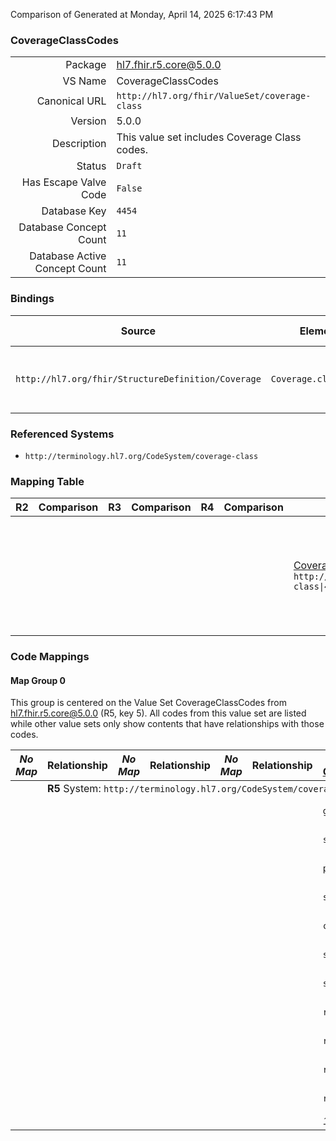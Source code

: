 Comparison of 
Generated at Monday, April 14, 2025 6:17:43 PM

### CoverageClassCodes

|      |     |
| ---: | --- |
| Package | hl7.fhir.r5.core@5.0.0 |
| VS Name | CoverageClassCodes |
| Canonical URL | `http://hl7.org/fhir/ValueSet/coverage-class` |
| Version | 5.0.0 |
| Description | This value set includes Coverage Class codes. |
| Status | `Draft` |
| Has Escape Valve Code | `False` |
| Database Key | `4454` |
| Database Concept Count | `11` |
| Database Active Concept Count | `11` |
### Bindings

| Source | Element | Binding | Strength | Element Short |
| ------ | ------- | ------- | -------- | ------------- |
| `http://hl7.org/fhir/StructureDefinition/Coverage` | `Coverage.class.type` | `http://hl7.org/fhir/ValueSet/coverage-class` | `Extensible` | Type of class such as 'group' or 'plan' |

### Referenced Systems

* `http://terminology.hl7.org/CodeSystem/coverage-class`
### Mapping Table

| R2 | Comparison | R3 | Comparison | R4 | Comparison | R4B | Comparison | R5
| --- | --- | --- | --- | --- | --- | --- | --- | ---
| | | | | | | [CoverageClassCodes](/docs/R4B/ValueSets/CoverageClassCodes.md)<br/> `http://hl7.org/fhir/ValueSet/coverage-class\|4.3.0` | →→→→→→→<br/>``<br/>- DBKey: `804`<br/>- Reviewed: `n/a`<br/>- By: `n/a`<br/>- Identical: `False`<br/>→→→→→→→<hr/>←←←←←←←<br/>``<br/>- DBKey: `1065`<br/>- Reviewed: `n/a`<br/>- By: `n/a`<br/>- Identical: `False`<br/>←←←←←←←| [CoverageClassCodes](/docs/R5/ValueSets/CoverageClassCodes.md)<br/> `http://hl7.org/fhir/ValueSet/coverage-class\|5.0.0` 

### Code Mappings


#### Map Group 0

This group is centered on the Value Set CoverageClassCodes from hl7.fhir.r5.core@5.0.0 (R5, key 5).
All codes from this value set are listed while other value sets only show contents that have relationships with those codes.

| *No Map* | Relationship | *No Map* | Relationship | *No Map* | Relationship | [R4B CoverageClassCodes](/docs/R4B/ValueSets/CoverageClassCodes.md)| Relationship | R5 CoverageClassCodes
| --- | --- | --- | --- | --- | --- | --- | --- | ---
| <td colspan="8">**R5** System: `http://terminology.hl7.org/CodeSystem/coverage-class`
| | | | | | | `group`| _Equivalent_ <br/>(7590/9860)| **`group`**
| | | | | | | `subgroup`| _Equivalent_ <br/>(7598/9868)| **`subgroup`**
| | | | | | | `plan`| _Equivalent_ <br/>(7591/9861)| **`plan`**
| | | | | | | `subplan`| _Equivalent_ <br/>(7599/9869)| **`subplan`**
| | | | | | | `class`| _Equivalent_ <br/>(7589/9859)| **`class`**
| | | | | | | `subclass`| _Equivalent_ <br/>(7597/9867)| **`subclass`**
| | | | | | | `sequence`| _Equivalent_ <br/>(7596/9866)| **`sequence`**
| | | | | | | `rxbin`| _Equivalent_ <br/>(7592/9862)| **`rxbin`**
| | | | | | | `rxpcn`| _Equivalent_ <br/>(7595/9865)| **`rxpcn`**
| | | | | | | `rxid`| _Equivalent_ <br/>(7594/9864)| **`rxid`**
| | | | | | | `rxgroup`| _Equivalent_ <br/>(7593/9863)| **`rxgroup`**
| | | | | | | *11 of 11 codes used* | | *11 of 11 codes used* 


